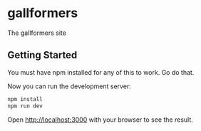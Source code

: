 # gallformers
The gallformers site

## Getting Started

You must have npm installed for any of this to work. Go do that.

Now you can run the development server:

```bash
npm install
npm run dev
```

Open [http://localhost:3000](http://localhost:3000) with your browser to see the result.
